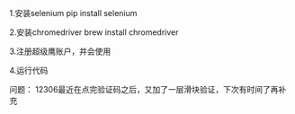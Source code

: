 1.安装selenium
pip install selenium

2.安装chromedriver
brew install chromedriver

3.注册超级鹰账户，并会使用

4.运行代码


问题：
12306最近在点完验证码之后，又加了一层滑块验证，下次有时间了再补充